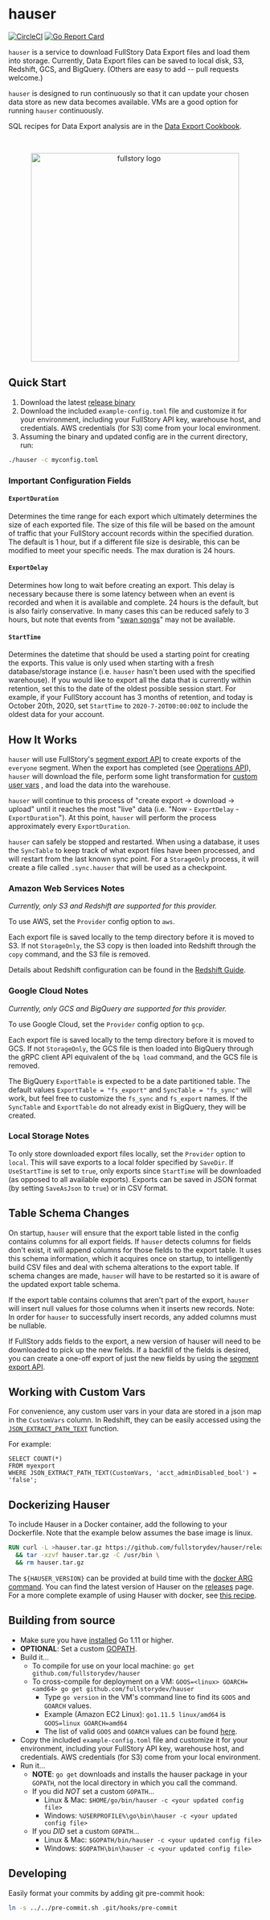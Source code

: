 # hauser

[![CircleCI](https://circleci.com/gh/fullstorydev/hauser.svg?style=svg)](https://circleci.com/gh/fullstorydev/hauser)
[![Go Report Card](https://goreportcard.com/badge/github.com/fullstorydev/hauser)](https://goreportcard.com/report/github.com/fullstorydev/hauser)

`hauser` is a service to download FullStory Data Export files and load them into storage.
Currently, Data Export files can be saved to local disk, S3, Redshift, GCS, and BigQuery.
(Others are easy to add -- pull requests welcome.)

`hauser` is designed to run continuously so that it can update your chosen data store as new data becomes available.
 VMs are a good option for running `hauser` continuously.

SQL recipes for Data Export analysis are in the [Data Export Cookbook](https://github.com/fullstorydev/hauser/wiki).
<p>
  <br>
</p>

<p align="center">
  <img width="414" src="fullstory_logo_color.png" alt="fullstory logo"/>
</p>

## Quick Start
1. Download the latest [release binary](https://github.com/fullstorydev/hauser/releases)
2. Download the included `example-config.toml` file and customize it for your environment,
   including your FullStory API key, warehouse host, and credentials. AWS credentials (for S3) come from your local environment.
3. Assuming the binary and updated config are in the current directory, run:
```bash
./hauser -c myconfig.toml
```

### Important Configuration Fields

#### `ExportDuration`
Determines the time range for each export which ultimately determines the size of each exported file.
The size of this file will be based on the amount of traffic that your FullStory account records within the
specified duration.
The default is 1 hour, but if a different file size is desirable, this can be modified to meet your specific needs. The
max duration is 24 hours.

#### `ExportDelay`
Determines how long to wait before creating an export.
This delay is necessary because there is some latency between when an event is recorded and when it is available and complete.
24 hours is the default, but is also fairly conservative. In many cases this can be reduced safely to 3 hours, but note that
events from "[swan songs]" may not be available.

#### `StartTime`
Determines the datetime that should be used a starting point for creating the exports.
This value is only used when starting with a fresh database/storage instance (i.e. `hauser` hasn't been used with the specified warehouse).
If you would like to export all the data that is currently within retention, set this to the date of the oldest possible
session start. For example, if your FullStory account has 3 months of retention, and today is October 20th, 2020, set `StartTime`
to `2020-7-20T00:00:00Z` to include the oldest data for your account.

## How It Works
`hauser` will use FullStory's [segment export API] to create exports
of the `everyone` segment. When the export has completed (see [Operations API](https://developer.fullstory.com/get-operation)),
`hauser` will download the file, perform some light transformation for [custom user vars](http://help.fullstory.com/develop-js/setuservars?from_search=17717406)
, and load the data into the warehouse.

`hauser` will continue to this process of "create export -> download -> upload" until it reaches the most "live" data (i.e. "Now - `ExportDelay` - `ExportDuration`").
At this point, `hauser` will perform the process approximately every `ExportDuration`.

`hauser` can safely be stopped and restarted.
When using a database, it uses the `SyncTable` to keep track of what export files have been processed, and will restart from the last known sync point.
For a `StorageOnly` process, it will create a file called `.sync.hauser` that will be used as a checkpoint.

### Amazon Web Services Notes
_Currently, only S3 and Redshift are supported for this provider._

To use AWS, set the `Provider` config option to `aws`.

Each export file is saved locally to the temp directory before it is moved to S3.
If not `StorageOnly`, the S3 copy is then loaded into Redshift through the `copy` command, and the S3 file is removed.

Details about Redshift configuration can be found in the [Redshift Guide](https://github.com/fullstorydev/hauser/blob/master/Redshift.md).

### Google Cloud Notes
_Currently, only GCS and BigQuery are supported for this provider._

To use Google Cloud, set the `Provider` config option to `gcp`.

Each export file is saved locally to the temp directory before it is moved to GCS.
If not `StorageOnly`, the GCS file is then loaded into BigQuery through the gRPC client API equivalent of the `bq load` command,
and the GCS file is removed.

The BigQuery `ExportTable` is expected to be a date partitioned table.
The default values `ExportTable = "fs_export"` and `SyncTable = "fs_sync"` will work, but feel free to customize the `fs_sync` and `fs_export` names.
If the `SyncTable` and `ExportTable` do not already exist in BigQuery, they will be created.

### Local Storage Notes

To only store downloaded export files locally, set the `Provider` option to `local`.
This will save exports to a local folder specified by `SaveDir`.
If `UseStartTime` is set to `true`, only exports since `StartTime` will be downloaded (as opposed to all available exports).
Exports can be saved in JSON format (by setting `SaveAsJson` to `true`) or in CSV format.

## Table Schema Changes

On startup, `hauser` will ensure that the export table listed in the config contains columns for all export fields.
If `hauser` detects columns for fields don't exist, it will append columns for those fields to the export table.
It uses this schema information, which it acquires once on startup, to intelligently build CSV files and deal with schema alterations to the export table.
If schema changes are made, `hauser` will have to be restarted so it is aware of the updated export table schema.

If the export table contains columns that aren't part of the export, `hauser` will insert null values for those columns when it inserts new records.
Note: In order for `hauser` to successfully insert records, any added columns must be nullable.

If FullStory adds fields to the export, a new version of hauser will need to be downloaded to pick up the new fields.
If a backfill of the fields is desired, you can create a one-off export of just the new fields by using the [segment export API].

## Working with Custom Vars
For convenience, any custom user vars in your data are stored in a json map in the `CustomVars` column. In Redshift, they can be easily accessed using the [`JSON_EXTRACT_PATH_TEXT`](http://docs.aws.amazon.com/redshift/latest/dg/JSON_EXTRACT_PATH_TEXT.html) function.

For example:
```
SELECT COUNT(*)
FROM myexport
WHERE JSON_EXTRACT_PATH_TEXT(CustomVars, 'acct_adminDisabled_bool') = 'false';
```

## Dockerizing Hauser
To include Hauser in a Docker container, add the following to your Dockerfile.
Note that the example below assumes the base image is linux.

```Dockerfile
RUN curl -L >hauser.tar.gz https://github.com/fullstorydev/hauser/releases/download/v${HAUSER_VERSION}/hauser_${HAUSER_VERSION}_linux_x86_64.tar.gz \
  && tar -xzvf hauser.tar.gz -C /usr/bin \
  && rm hauser.tar.gz
```

The `${HAUSER_VERSION}` can be provided at build time with the [docker ARG command](https://docs.docker.com/engine/reference/builder/#arg).
You can find the latest version of Hauser on the [releases](https://github.com/fullstorydev/hauser/releases/latest) page.
For a more complete example of using Hauser with docker, see [this recipe](./recipes/multi-hauser/README.md).


## Building from source
* Make sure you have [installed](https://golang.org/doc/install) Go 1.11 or higher.
* **OPTIONAL**: Set a custom [GOPATH](https://github.com/golang/go/wiki/SettingGOPATH).
* Build it...
    * To compile for use on your local machine: ``go get github.com/fullstorydev/hauser``
    * To cross-compile for deployment on a VM: ``GOOS=<linux> GOARCH=<amd64> go get github.com/fullstorydev/hauser``
        - Type `go version` in the VM's command line to find its `GOOS` and `GOARCH` values.
        - Example (Amazon EC2 Linux): `go1.11.5 linux/amd64` is `GOOS=linux GOARCH=amd64`
        - The list of valid `GOOS` and `GOARCH` values can be found [here](https://golang.org/doc/install/source#environment).
* Copy the included `example-config.toml` file and customize it for your environment, including your FullStory API key, warehouse host, and credentials. AWS credentials (for S3) come from your local environment.
* Run it...
    * **NOTE**: `go get` downloads and installs the hauser package in your `GOPATH`, not the local directory in which you call the command.
    * If you did _NOT_ set a custom `GOPATH`...
        - Linux & Mac: `$HOME/go/bin/hauser -c <your updated config file>`
        - Windows: `%USERPROFILE%\go\bin\hauser -c <your updated config file>`
    * If you _DID_ set a custom `GOPATH`...
        - Linux & Mac: `$GOPATH/bin/hauser -c <your updated config file>`
        - Windows: `$GOPATH\bin\hauser -c <your updated config file>`

## Developing
Easily format your commits by adding git pre-commit hook:
```bash
ln -s ../../pre-commit.sh .git/hooks/pre-commit
```

[segment export API]: http://developer.fullstory.com/create-segment-export
[swan songs]: https://help.fullstory.com/hc/en-us/articles/360048109714-Swan-songs-How-FullStory-records-sessions-that-end-unexpectedly
